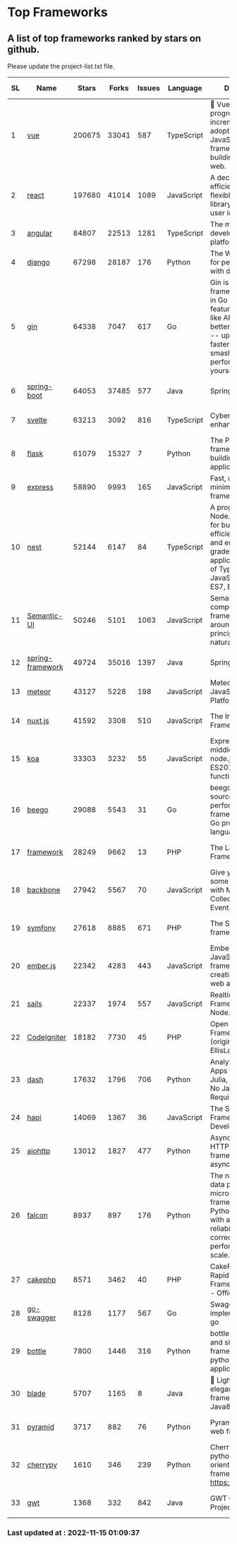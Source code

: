 # Top Frameworks
## A list of top frameworks ranked by stars on github.  
Please update the project-list.txt file.

| SL| Name  | Stars| Forks| Issues | Language | Description | Last Commit |
| --| ------| -----| ---- | ------ | -------- | ----------- | ----------- |
| 1 | [vue](https://github.com/vuejs/vue) | 200675 | 33041 | 587 | TypeScript | 🖖 Vue.js is a progressive, incrementally-adoptable JavaScript framework for building UI on the web. | 2022-11-09 12:39:52 |
| 2 | [react](https://github.com/facebook/react) | 197680 | 41014 | 1089 | JavaScript | A declarative, efficient, and flexible JavaScript library for building user interfaces. | 2022-11-11 20:18:06 |
| 3 | [angular](https://github.com/angular/angular) | 84807 | 22513 | 1281 | TypeScript | The modern web developer’s platform | 2022-11-14 20:09:20 |
| 4 | [django](https://github.com/django/django) | 67298 | 28187 | 176 | Python | The Web framework for perfectionists with deadlines. | 2022-11-14 09:21:51 |
| 5 | [gin](https://github.com/gin-gonic/gin) | 64338 | 7047 | 617 | Go | Gin is a HTTP web framework written in Go (Golang). It features a Martini-like API with much better performance -- up to 40 times faster. If you need smashing performance, get yourself some Gin. | 2022-11-09 06:50:46 |
| 6 | [spring-boot](https://github.com/spring-projects/spring-boot) | 64053 | 37485 | 577 | Java | Spring Boot | 2022-11-14 23:08:55 |
| 7 | [svelte](https://github.com/sveltejs/svelte) | 63213 | 3092 | 816 | TypeScript | Cybernetically enhanced web apps | 2022-11-10 14:15:07 |
| 8 | [flask](https://github.com/pallets/flask) | 61079 | 15327 | 7 | Python | The Python micro framework for building web applications. | 2022-10-30 14:55:51 |
| 9 | [express](https://github.com/expressjs/express) | 58890 | 9993 | 165 | JavaScript | Fast, unopinionated, minimalist web framework for node. | 2022-10-08 20:11:42 |
| 10 | [nest](https://github.com/nestjs/nest) | 52144 | 6147 | 84 | TypeScript | A progressive Node.js framework for building efficient, scalable, and enterprise-grade server-side applications on top of TypeScript & JavaScript (ES6, ES7, ES8) 🚀 | 2022-11-10 09:59:51 |
| 11 | [Semantic-UI](https://github.com/Semantic-Org/Semantic-UI) | 50246 | 5101 | 1063 | JavaScript | Semantic is a UI component framework based around useful principles from natural language. | 2022-10-06 20:02:37 |
| 12 | [spring-framework](https://github.com/spring-projects/spring-framework) | 49724 | 35016 | 1397 | Java | Spring Framework | 2022-11-14 23:33:48 |
| 13 | [meteor](https://github.com/meteor/meteor) | 43127 | 5228 | 198 | JavaScript | Meteor, the JavaScript App Platform | 2022-11-04 12:29:15 |
| 14 | [nuxt.js](https://github.com/nuxt/nuxt.js) | 41592 | 3308 | 510 | JavaScript | The Intuitive Vue(2) Framework | 2022-09-05 13:31:52 |
| 15 | [koa](https://github.com/koajs/koa) | 33303 | 3232 | 55 | JavaScript | Expressive middleware for node.js using ES2017 async functions | 2022-10-25 16:21:44 |
| 16 | [beego](https://github.com/beego/beego) | 29088 | 5543 | 31 | Go | beego is an open-source, high-performance web framework for the Go programming language. | 2022-11-10 10:22:37 |
| 17 | [framework](https://github.com/laravel/framework) | 28249 | 9662 | 13 | PHP | The Laravel Framework. | 2022-11-14 18:04:24 |
| 18 | [backbone](https://github.com/jashkenas/backbone) | 27942 | 5567 | 70 | JavaScript | Give your JS App some Backbone with Models, Views, Collections, and Events | 2022-08-23 08:30:45 |
| 19 | [symfony](https://github.com/symfony/symfony) | 27618 | 8885 | 671 | PHP | The Symfony PHP framework | 2022-11-14 10:13:36 |
| 20 | [ember.js](https://github.com/emberjs/ember.js) | 22342 | 4283 | 443 | JavaScript | Ember.js - A JavaScript framework for creating ambitious web applications | 2022-11-14 16:28:49 |
| 21 | [sails](https://github.com/balderdashy/sails) | 22337 | 1974 | 557 | JavaScript | Realtime MVC Framework for Node.js | 2022-09-02 20:00:35 |
| 22 | [CodeIgniter](https://github.com/bcit-ci/CodeIgniter) | 18182 | 7730 | 45 | PHP | Open Source PHP Framework (originally from EllisLab) | 2022-11-06 14:05:57 |
| 23 | [dash](https://github.com/plotly/dash) | 17632 | 1796 | 706 | Python | Analytical Web Apps for Python, R, Julia, and Jupyter. No JavaScript Required. | 2022-11-07 15:13:24 |
| 24 | [hapi](https://github.com/hapijs/hapi) | 14069 | 1367 | 36 | JavaScript | The Simple, Secure Framework Developers Trust | 2022-11-14 14:11:01 |
| 25 | [aiohttp](https://github.com/aio-libs/aiohttp) | 13012 | 1827 | 477 | Python | Asynchronous HTTP client/server framework for asyncio and Python | 2022-11-14 20:47:15 |
| 26 | [falcon](https://github.com/falconry/falcon) | 8937 | 897 | 176 | Python | The no-magic web data plane API and microservices framework for Python developers, with a focus on reliability, correctness, and performance at scale. | 2022-11-05 09:05:32 |
| 27 | [cakephp](https://github.com/cakephp/cakephp) | 8571 | 3462 | 40 | PHP | CakePHP: The Rapid Development Framework for PHP - Official Repository | 2022-11-13 13:12:09 |
| 28 | [go-swagger](https://github.com/go-swagger/go-swagger) | 8128 | 1177 | 567 | Go | Swagger 2.0 implementation for go | 2022-11-05 22:08:10 |
| 29 | [bottle](https://github.com/bottlepy/bottle) | 7800 | 1446 | 316 | Python | bottle.py is a fast and simple micro-framework for python web-applications. | 2022-09-05 15:24:52 |
| 30 | [blade](https://github.com/lets-blade/blade) | 5707 | 1165 | 8 | Java | :rocket: Lightning fast and elegant mvc framework for Java8 | 2022-05-10 12:38:06 |
| 31 | [pyramid](https://github.com/Pylons/pyramid) | 3717 | 882 | 76 | Python | Pyramid - A Python web framework | 2022-09-29 23:22:56 |
| 32 | [cherrypy](https://github.com/cherrypy/cherrypy) | 1610 | 346 | 239 | Python | CherryPy is a pythonic, object-oriented HTTP framework.      https://cherrypy.dev | 2022-07-17 20:36:25 |
| 33 | [gwt](https://github.com/gwtproject/gwt) | 1368 | 332 | 842 | Java | GWT Open Source Project | 2022-07-26 22:23:28 |

### Last updated at : 2022-11-15 01:09:37
